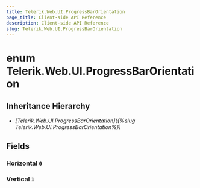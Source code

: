 ```yaml
---
title: Telerik.Web.UI.ProgressBarOrientation
page_title: Client-side API Reference
description: Client-side API Reference
slug: Telerik.Web.UI.ProgressBarOrientation
---
```


# enum Telerik.Web.UI.ProgressBarOrientation

## Inheritance Hierarchy

* *[Telerik.Web.UI.ProgressBarOrientation]({%slug Telerik.Web.UI.ProgressBarOrientation%})*

## Fields

### Horizontal `0`

### Vertical `1`


